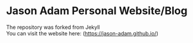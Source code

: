 # Jason Adam Personal Website/Blog  
The repository was forked from Jekyll  
You can visit the website here: (https://jason-adam.github.io/)
